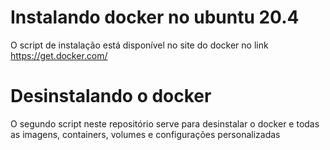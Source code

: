# Instalando docker no ubuntu 20.4

O script de instalação está disponível no site do docker no link https://get.docker.com/

# Desinstalando o docker

O segundo script neste repositório serve para desinstalar o docker e todas as imagens, containers, volumes e configurações personalizadas

